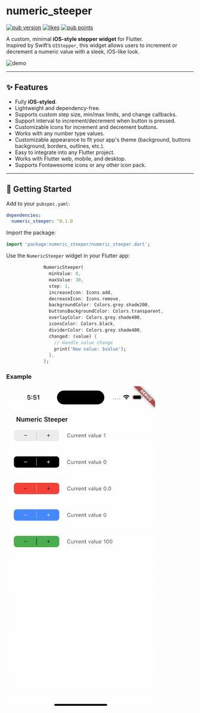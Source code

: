 # numeric_steeper

[![pub version](https://img.shields.io/pub/v/numeric_steeper.svg)](https://pub.dev/packages/numeric_steeper)
[![likes](https://img.shields.io/pub/likes/numeric_steeper.svg)](https://pub.dev/packages/numeric_steeper)
[![pub points](https://img.shields.io/pub/points/numeric_steeper.svg)](https://pub.dev/packages/numeric_steeper)

A custom, minimal **iOS-style stepper widget** for Flutter.  
Inspired by Swift’s `UIStepper`, this widget allows users to increment or decrement a numeric value with a sleek, iOS-like look.

![demo](example/demo.gif)

---

## ✨ Features

- Fully **iOS-styled**.
- Lightweight and dependency-free.
- Supports custom step size, min/max limits, and change callbacks.
- Support interval to increment/decrement when button is pressed.
- Customizable icons for increment and decrement buttons.
- Works with any number type values.
- Customizable appearance to fit your app's theme (background, buttons background, borders, outlines, etc.).
- Easy to integrate into any Flutter project.
- Works with Flutter web, mobile, and desktop.
- Supports Fontawesome icons or any other icon pack.

---

## 🚀 Getting Started

Add to your `pubspec.yaml`:

```yaml
dependencies:
  numeric_steeper: ^0.1.0
```

Import the package:

```dart
import 'package:numeric_steeper/numeric_steeper.dart';
```

Use the `NumericSteeper` widget in your Flutter app:

```dart
              NumericSteeper(
                minValue: 8,
                maxValue: 30,
                step: 1,
                increaseIcon: Icons.add,
                decreaseIcon: Icons.remove,
                backgroundColor: Colors.grey.shade200,
                buttonsBackgroundColor: Colors.transparent,
                overlayColor: Colors.grey.shade400,
                iconsColor: Colors.black,
                dividerColor: Colors.grey.shade400,
                changed: (value) {
                  // Handle value change
                  print('New value: $value');
                },
              );
```

### Example

![Demo](https://raw.githubusercontent.com/VladimirFelix/NumericSteeper/refs/heads/main/example/numeric_steeper_sample.gif)







